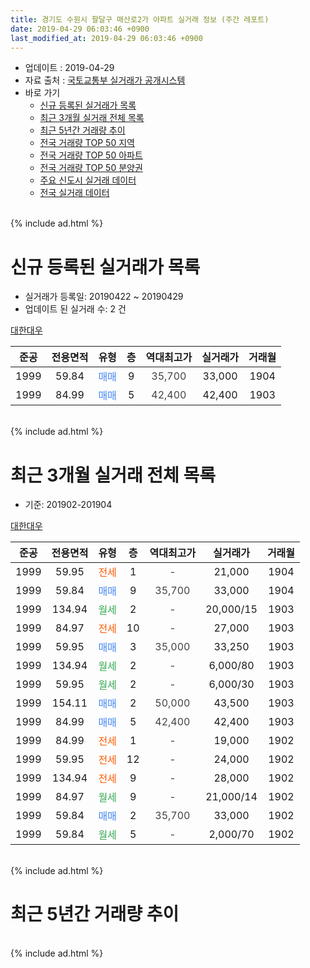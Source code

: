 ```yaml
---
title: 경기도 수원시 팔달구 매산로2가 아파트 실거래 정보 (주간 레포트)
date: 2019-04-29 06:03:46 +0900
last_modified_at: 2019-04-29 06:03:46 +0900
---
```


* 업데이트 : 2019-04-29
* 자료 출처 : [국토교통부 실거래가 공개시스템](http://rt.molit.go.kr)
* 바로 가기
    * [신규 등록된 실거래가 목록](#신규-등록된-실거래가-목록)
    * [최근 3개월 실거래 전체 목록](#최근-3개월-실거래-전체-목록)
    * [최근 5년간 거래량 추이](#최근-5년간-거래량-추이)
    * [전국 거래량 TOP 50 지역](https://inasie.github.io/apt-trade-info/최근-3개월-전국에서-가장-거래가-많이-발생한-지역)
    * [전국 거래량 TOP 50 아파트](https://inasie.github.io/apt-trade-info/최근-3개월-전국에서-가장-거래가-많이-발생한-아파트)
    * [전국 거래량 TOP 50 분양권](https://inasie.github.io/apt-trade-info/최근-3개월-전국에서-가장-거래가-많이-발생한-분양권)
    * [주요 신도시 실거래 데이터](https://inasie.github.io/apt-trade-info/주요-신도시)
    * [전국 실거래 데이터](https://inasie.github.io/apt-trade-info/전국)
<br>
{% include ad.html %}
<br>

# 신규 등록된 실거래가 목록
* 실거래가 등록일: 20190422 ~ 20190429
* 업데이트 된 실거래 수: 2 건


[대한대우](https://search.naver.com/search.naver?query=%EA%B2%BD%EA%B8%B0%EB%8F%84+%EC%88%98%EC%9B%90%EC%8B%9C+%ED%8C%94%EB%8B%AC%EA%B5%AC+%EB%A7%A4%EC%82%B0%EB%A1%9C2%EA%B0%80+%EB%8C%80%ED%95%9C%EB%8C%80%EC%9A%B0)

|준공|전용면적|유형|층|역대최고가|실거래가|거래월|
|:---:|:---:|:---:|:---:|:---:|:---:|:---:|
|1999|59.84|<span style="color:#4285f3">매매</span>|9|<span style="color:#444444">35,700</span>|33,000|1904|
|1999|84.99|<span style="color:#4285f3">매매</span>|5|<span style="color:#444444">42,400</span>|42,400|1903|


<br>
{% include ad.html %}
<br>

# 최근 3개월 실거래 전체 목록
* 기준: 201902-201904


[대한대우](https://search.naver.com/search.naver?query=%EA%B2%BD%EA%B8%B0%EB%8F%84+%EC%88%98%EC%9B%90%EC%8B%9C+%ED%8C%94%EB%8B%AC%EA%B5%AC+%EB%A7%A4%EC%82%B0%EB%A1%9C2%EA%B0%80+%EB%8C%80%ED%95%9C%EB%8C%80%EC%9A%B0)

|준공|전용면적|유형|층|역대최고가|실거래가|거래월|
|:---:|:---:|:---:|:---:|:---:|:---:|:---:|
|1999|59.95|<span style="color:#ff5a00">전세</span>|1|<span style="color:#444444">-</span>|21,000|1904|
|1999|59.84|<span style="color:#4285f3">매매</span>|9|<span style="color:#444444">35,700</span>|33,000|1904|
|1999|134.94|<span style="color:#34a853">월세</span>|2|<span style="color:#444444">-</span>|20,000/15|1903|
|1999|84.97|<span style="color:#ff5a00">전세</span>|10|<span style="color:#444444">-</span>|27,000|1903|
|1999|59.95|<span style="color:#4285f3">매매</span>|3|<span style="color:#444444">35,000</span>|33,250|1903|
|1999|134.94|<span style="color:#34a853">월세</span>|2|<span style="color:#444444">-</span>|6,000/80|1903|
|1999|59.95|<span style="color:#34a853">월세</span>|2|<span style="color:#444444">-</span>|6,000/30|1903|
|1999|154.11|<span style="color:#4285f3">매매</span>|2|<span style="color:#444444">50,000</span>|43,500|1903|
|1999|84.99|<span style="color:#4285f3">매매</span>|5|<span style="color:#444444">42,400</span>|42,400|1903|
|1999|84.99|<span style="color:#ff5a00">전세</span>|1|<span style="color:#444444">-</span>|19,000|1902|
|1999|59.95|<span style="color:#ff5a00">전세</span>|12|<span style="color:#444444">-</span>|24,000|1902|
|1999|134.94|<span style="color:#ff5a00">전세</span>|9|<span style="color:#444444">-</span>|28,000|1902|
|1999|84.97|<span style="color:#34a853">월세</span>|9|<span style="color:#444444">-</span>|21,000/14|1902|
|1999|59.84|<span style="color:#4285f3">매매</span>|2|<span style="color:#444444">35,700</span>|33,000|1902|
|1999|59.84|<span style="color:#34a853">월세</span>|5|<span style="color:#444444">-</span>|2,000/70|1902|


<br>
{% include ad.html %}
<br>

# 최근 5년간 거래량 추이


<div style="width:100%;">
    <canvas id="deal_progress" height="200"></canvas>
</div>

<script>
new Chart(document.getElementById("deal_progress"), {
    type: 'line',
    data: {
        labels: ['201404','201405','201406','201407','201408','201409','201410','201411','201412','201501','201502','201503','201504','201505','201506','201507','201508','201509','201510','201511','201512','201601','201602','201603','201604','201605','201606','201607','201608','201609','201610','201611','201612','201701','201702','201703','201704','201705','201706','201707','201708','201709','201710','201711','201712','201801','201802','201803','201804','201805','201806','201807','201808','201809','201810','201811','201812','201901','201902','201903','201904'],
        datasets: [{
            label: '매매',
            pointRadius: 1,
            data: [2, 8, 5, 8, 6, 11, 8, 8, 6, 7, 6, 6, 9, 4, 7, 11, 3, 11, 10, 10, 10, 7, 7, 7, 11, 4, 6, 6, 10, 10, 11, 8, 6, 7, 7, 13, 3, 5, 13, 5, 6, 6, 7, 8, 7, 5, 6, 11, 8, 2, 11, 12, 9, 10, 11, 3, 13, 2, 1, 3, 1],
            borderColor: "rgba(255, 201, 14, 1)",
            backgroundColor: "rgba(255, 201, 14, 0.5)",
            fill: false,
            lineTension: 0
        },{
            label: '전월세',
            pointRadius: 1,
            data: [4, 5, 3, 4, 8, 12, 6, 11, 6, 10, 4, 7, 5, 5, 9, 8, 8, 6, 11, 9, 6, 8, 4, 11, 9, 6, 6, 6, 4, 2, 9, 8, 7, 9, 7, 7, 1, 8, 2, 5, 7, 2, 6, 7, 7, 9, 3, 7, 6, 6, 6, 5, 4, 6, 7, 5, 7, 7, 5, 4, 1],
            borderColor: "rgba(0, 141, 185, 1)",
            backgroundColor: "rgba(0, 141, 185, 0.5)",
            fill: false,
            lineTension: 0
        }
        ]
    },
    options: {
        responsive: true,
        title: {
            display: false
        },
        tooltips: {
            mode: 'index',
            intersect: false
        },
        hover: {
            mode: 'nearest',
            intersect: true
        },
        scales: {
            xAxes: [{
                display: true,
                scaleLabel: {
                    display: true,
                    labelString: '년/월'
                }
            }],
            yAxes: [{
                display: true,
                ticks: {
                    suggestedMin: 0,
                },
                scaleLabel: {
                    display: true,
                    labelString: '실거래 수'
                }
            }]
        }
    }
});

</script>


<br>
{% include ad.html %}
<br>

